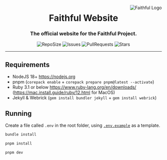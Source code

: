 <a href="https://faithfulpack.net/" target="_blank"><img src="https://github.com/Faithful-Resource-Pack/Branding/blob/main/logos/transparent/256/plain_logo.png?raw=true" alt="Faithful Logo" align="right"></a>
<div align="center">
  <h1>Faithful Website</h1>
  <h3>The official website for the Faithful Project.</h3>

  ![RepoSize](https://img.shields.io/github/repo-size/Faithful-Resource-Pack/Website?style=flat-square)
  ![Issues](https://img.shields.io/github/issues/Faithful-Resource-Pack/Website?style=flat-square)
  ![PullRequests](https://img.shields.io/github/issues-pr/Faithful-Resource-Pack/Website?style=flat-square)
  ![Stars](https://img.shields.io/github/stars/Faithful-Resource-Pack/Website?style=flat-square)
</div>

---

## Requirements
- NodeJS 18+ https://nodejs.org
- pnpm (`corepack enable` + `corepack prepare pnpm@latest --activate`)
- Ruby 3.1 or below https://www.ruby-lang.org/en/downloads/ (https://mac.install.guide/ruby/12.html for MacOS)
- Jekyll & Webrick (`gem install bundler jekyll` + `gem install webrick`)

## Running

Create a file called `.env` in the root folder, using [`.env.example`](.env.example) as a template.

```bash
bundle install
```

```bash
pnpm install
```

```bash
pnpm dev
```